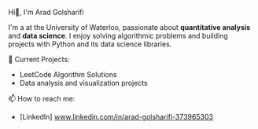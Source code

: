  Hi👋, I'm Arad Golsharifi

I'm a at the University of Waterloo, passionate about **quantitative analysis** and **data science**. I enjoy solving algorithmic problems and building projects with Python and its data science libraries.

🔭 Current Projects:
- LeetCode Algorithm Solutions
- Data analysis and visualization projects

📫 How to reach me:
- [LinkedIn] www.linkedin.com/in/arad-golsharifi-373965303
